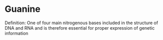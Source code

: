 # Guanine

Definition: One of four main nitrogenous bases included in the structure of DNA and RNA and is therefore essential for proper expression of genetic information